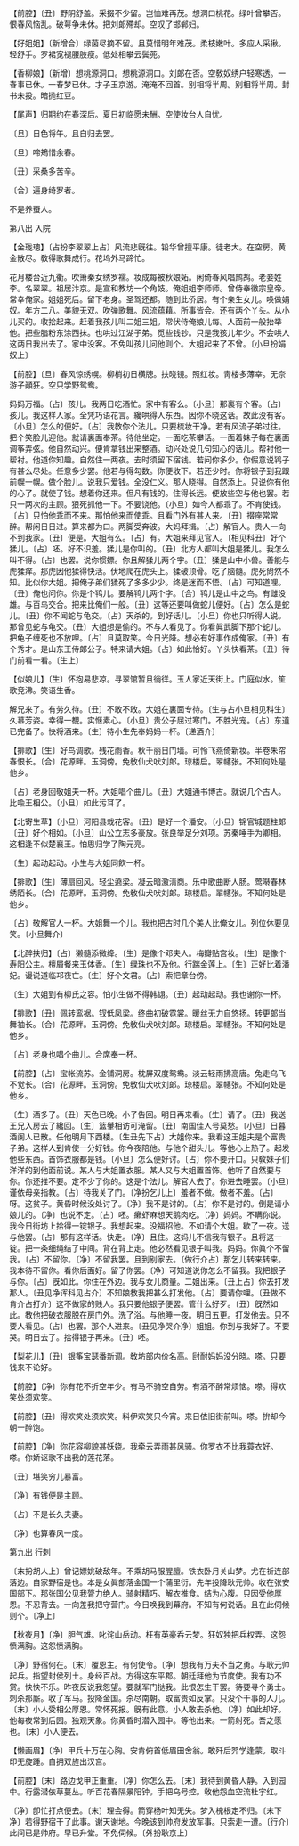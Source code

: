 <!-- { "loadSidebar": true } -->
【前腔】〔丑〕野阴舒盖。采掇不少留。岂恤难再茂。想洞口桃花。绿叶曾攀否。恨春风恼乱。破萼争未休。把刘郞殢却。空叹了邯郸妇。

【好姐姐】〔新增合〕绿茵尽摘不留。且莫惜明年难茂。柔枝嫩叶。多应人采揪。轻舒手。罗裙宽褪腰肢瘦。低处相攀云鬓蔸。

【香柳娘】〔新增〕想桃源洞口。想桃源洞口。刘郞在否。空敎奴绣户轻寒透。一春事已休。一春梦已休。才子玉京游。淹淹不回首。别相将半周。别相将半周。封书未投。暗抛红豆。

【尾声】归期约在春深后。夏日初临愿未酬。空使妆台人自忧。

〔旦〕日色将午。且自归去罢。 

〔旦〕啼鴂惜余春。



〔丑〕采桑多苦辛。

〔合〕遍身绮罗者。



不是养蚕人。 

第八出
入院

【金珑璁】〔占扮李翠翠上占〕风流悲旣往。铅华曾擅平康。徒老大。在空房。黄金散尽。敎得歌舞成行。花坞外马蹄忙。

花月楼台近九衢。吹箫秦女绣罗襦。妆成每被秋娘妬。闲倚春风唱鹧鸪。老妾姓李。名翠翠。祖居汴京。是宣和教坊一个角妓。俺姐姐李师师。曾侍奉徽宗皇帝。常幸俺家。姐姐死后。留下老身。圣驾还都。随到此侨居。有个亲生女儿。唤做娟奴。年方二八。美貌无双。吹弹歌舞。风流蕴藉。所事皆会。还有两个丫头。从小儿买的。收拾起来。赶着我孩儿叫二姐三姐。常伏侍俺娘儿每。人面前一般抬举他。把些脂粉东涂西抹。也哄过江湖子弟。觅些钱钞。只是我孩儿年少。不会哄人这两日我出去了。家中没客。不免叫孩儿问他则个。大姐起来了不曾。〔小旦扮娟奴上〕 

【前腔】〔旦〕春风惊绣幌。柳梢初日横牕。扶晓镜。照红妆。靑楼多薄幸。无奈游子顚狂。空只学野鸳鸯。

妈妈万福。〔占〕孩儿。我两日吃酒忙。家中有客么。〔小旦〕那裏有个客。〔占〕孩儿。我这样人家。全凭巧语花言。纔哄得人东西。因你不晓这话。故此没有客。〔小旦〕怎么的便好。〔占〕我教你个法儿。只要梳妆干净。若有风流子弟过往。把个笑脸儿迎他。就请裏面奉茶。待他坐定。一面吃茶攀话。一面着妹子每在裏面调筝弄弦。他自然动兴。便肯拿钱出来整酒。动兴处说几句知心的话儿。帮衬他一帮衬。他道你知趣。自然住一两夜。去时须留下宿钱。若问你多少。你假意说鸨子有甚么尽处。任意多少罢。他若与得勾数。你便收下。若还少时。你将银子到我跟前幌一幌。做个脸儿。说我只爱钱。全没仁义。那人晓得。自然添上。只说你有他的心了。就使了钱。想着你还来。但凡有钱的。住得长远。便放些空与他也罢。若只一两次的主顾。狠死抓他一下。不要饶他。〔小旦〕如今人都乖了。不肯使钱。〔占〕只怕他乖而不来。那怕他来而使乖。且看门外有甚人来。〔丑〕掇座常常醉。帮闲日日过。算来都为口。两脚受奔波。大妈拜揖。〔占〕解官人。贵人一向不到我家。〔丑〕便是。大姐有么。〔占〕有。大姐来拜见官人。〔相见科丑〕好个猱儿。〔占〕呸。好不识羞。猱儿是你叫的。〔丑〕北方人都叫大姐是猱儿。我怎么叫不得。〔占〕也罢。说你惯嫖。你且解猱儿两个字。〔丑〕猱是山中小兽。善能与虎猱痒。那虎因他猱得快活。伏地爬在虎头上。猱破顶骨。吃了脑髓。虎死尙然不知。比似你大姐。把俺子弟们猱死了多多少少。终是迷而不悟。〔占〕可知道哩。〔丑〕俺也问你。你是个鸨儿。要解鸨儿两个字。〔合〕鸨儿是山中之鸟。有雌没雄。与百鸟交合。把来比俺们一般。〔丑〕这等还要叫做蛇儿便好。〔占〕怎么是蛇儿。〔丑〕你不闻蛇与龟交。〔占〕天杀的。到好话儿。〔小旦〕你也只听得人说。那曾见蛇与龟交。〔丑〕大姐想是偷的。不与人看见了。你看眞武脚下那个蛇儿。把龟子缠死也不放哩。〔占〕且莫取笑。今日光降。想必有好事作成俺家。〔丑〕有个秀才。是山东王侍郞公子。特来请大姐。〔占〕如此恰好。丫头快看茶。〔丑〕待门前看一看。〔生上〕 

【似娘儿】〔生〕怀抱易悲凉。寻翠馆暂且徜徉。玉人家近天街上。门庭似水。笙歌竞沸。笑语生香。

解兄来了。有劳久待。〔丑〕不敢不敢。大姐在裏面专待。〔生与占小旦相见科生〕久慕芳姿。幸得一覩。实惬素心。〔小旦〕贵公子屈过寒门。不胜光宠。〔占〕东道已完备了。快将酒来。〔生〕待小生先奉妈妈一杯。〔递酒介〕 

【排歌】〔生〕好鸟调歌。残花雨香。秋千丽日门墙。可怜飞燕倚新妆。半卷朱帘春恨长。〔合〕花源畔。玉洞傍。免敎仙犬吠刘郞。琼楼启。翠幰张。不知何处是他乡。

〔占〕老身回敬姐夫一杯。大姐唱个曲儿。〔丑〕大姐通书博古。就说几个古人。比喩王相公。〔小旦〕如此污耳了。 

【北寄生草】〔小旦〕河阳县栽花客。〔丑〕是好一个潘安。〔小旦〕锦官城题柱郞〔丑〕好个相如。〔小旦〕山公立志多豪放。张良举足分刘项。苏秦唾手为卿相。这相逢不似楚襄王。怕思归学了陶元亮。

〔生〕起动起动。小生与大姐同飮一杯。 

【排歌】〔生〕薄扇回风。轻尘遶梁。凝云暗激淸商。乐中歌曲断人肠。莺啭春林绣陌长。〔合〕花源畔。玉洞傍。免敎仙犬吠刘郞。琼楼启。翠幰张。不知何处是他乡。

〔占〕敬解官人一杯。大姐舞一个儿。我也把古时几个美人比俺女儿。列位休要见笑。〔小旦舞介〕 

【北醉扶归】〔占〕獭髓添微绛。〔生〕是像个邓夫人。梅瓣贴宫妆。〔生〕是像个寿阳公主。檀屑餐来玉体香。〔生〕绿珠也不及他。行踹金莲上。〔生〕正好比着潘妃。谩说道临邛夜亡。〔生〕好个文君。〔占〕索把章台傍。

〔生〕大姐到有柳氏之容。怕小生做不得韩翃。〔丑〕起动起动。我也谢你一杯。 

【排歌】〔丑〕佩转鸾裾。钗低凤梁。终曲初破霓裳。暖丝无力自悠扬。转更郞当舞袖长。〔合〕花源畔。玉洞傍。免敎仙犬吠刘郞。琼楼启。翠幰张。不知何处是他乡。

〔占〕老身也唱个曲儿。合席奉一杯。 

【前腔】〔占〕宝帐流苏。金铺洞房。枕屛双度鸳鸯。淡云轻雨拂高唐。兔走乌飞不觉长。〔合〕花源畔。玉洞傍。免敎仙犬吠刘郞。琼楼启。翠幰张。不知何处是他乡。

〔生〕酒多了。〔丑〕天色已晚。小子吿回。明日再来看。〔生〕请了。〔丑〕我送王兄入房去了纔回。〔生〕篮轝相访可淹留。〔丑〕南国佳人号莫愁。〔小旦〕日暮酒阑人已散。任他明月下西楼。〔生丑先下占〕大姐你来。我看这王姐夫是个富贵子弟。这样人到肯使一分好钱。你今夜陪他。与他个甜头儿。等他心上热了。起发他些东西。首饰衣服都是钱。〔小旦〕怎么便好讨。〔占〕你不要开口。只敎妹子们洋洋的到他面前说。某人与大姐置衣服。某人又与大姐置首饰。他听了自然要与你。你还推不要。定不少了你的。这是个法儿。解官人去了。你进去睡罢。〔小旦〕谨依母亲指教。〔占〕待我关了门。〔净扮乞儿上〕羞者不做。做者不羞。〔占〕呀。这贫子。黄昏时候没处讨了。〔净〕我不是讨的。〔占〕你不是讨的。倒是请小娘儿的。〔净〕也说不定。〔占〕呸。癞虾麻想天鹅肉吃。〔净〕妈妈。不瞒你说。我今日街坊上拾得一锭银子。我想起来。没福招他。不如请个大姐。歇了一夜。送与他罢。〔占〕那有这样话。快走。〔净〕且住。这妈儿不信我有银子。且将这一锭。把一条细绳结了中间。背在背上走。他必然看见银子叫我。妈妈。你眞个不留我。〔占〕不留你。〔净〕不留我罢。且到别家去。〔做行介占〕那乞儿转来转来。我本待不留你。看你后面好。留了你罢。〔净〕可知道说你怎么不留我。我把银子与你。〔占〕旣如此。你住在外边。我与女儿商量。二姐出来。〔丑上占〕你去打发那人。〔丑见净诨科见占介〕不知娘教我把甚么打发他。〔占〕要请你哩。〔丑做不肯介占打介〕这不做家的贱人。我只要他银子便罢。管什么好歹。〔丑〕旣然如此。教他把破衣服脱在房门外。洗了浴。与他睡一夜。明日五更。打发他去。只不要人看见。〔占〕也罢。那个人进来。〔丑见净哭介净〕姐姐。你到与我好了。不要哭。明日去了。拾得银子再来。〔丑〕呸。 

【梨花儿】〔丑〕银筝宝瑟番新调。敎坊部内价名高。尀耐妈妈没分晓。嗏。只要钱来不论好。

【前腔】〔净〕你有花不折空年少。有马不骑空自劳。有酒不醉常烦恼。嗏。得欢笑处须欢笑。

【前腔】〔丑〕得欢笑处须欢笑。料伊欢笑只今宵。来日依旧街前叫。嗏。拚却今朝一醉饱。

【前腔】〔净〕你花容柳貌甚妖娆。我牵云弄雨甚风骚。你罗衣不比我蓑衣好。嗏。你娇讴歌不出我的莲花落。

〔丑〕堪笑穷儿暴富。



〔净〕有钱便是主顾。

〔占〕不是长久夫妻。



〔净〕也算春风一度。 

第九出
行刺

〔末扮胡人上〕曾记嫖姚破敌年。不乘胡马服腥膻。铁衣卧月关山梦。尤在祈连部落边。自家野宿是也。本是女眞部落金国一个蒲里衍。先年投降耿元帅。收在张安国部下。那张国公见我膂力绝人。骑射精巧。解衣推食。结为心腹。只因受他厚恩。不忍背去。一向差我把守营门。今日唤我到幕府。不知有何说话。且在此伺候则个。〔净上〕 

【秋夜月】〔净〕胆气雄。叱诧山岳动。枉有英豪呑云梦。狂奴独把兵权弄。这怨愤满胸。这怨愤满胸。

〔净〕野宿何在。〔末〕覆恩主。有何使令。〔净〕想我有万夫不当之勇。与耿元帅起兵。指望封侯列土。身经百战。方得这东平郡。朝廷拜他为节度使。我有功不赏。怏怏不乐。昨夜反说我怨望。要就军门挞我。此恨怎生干罢。待要寻个勇士。刺杀那厮。收了军马。投降金国。杀尽南朝。取富贵如反掌。只没个干事的人儿。〔末〕小人受相公厚恩。常怀死报。旣有此意。小人敢去杀他。〔净〕如此却好。他每夜常到后园。独观天象。你黄昏时潜入园中。等他出来。一箭射死。吾之愿也。〔末〕小人便去。 

【懒画眉】〔净〕甲兵十万在心胸。安肯俯首低眉田舍翁。敢歼后羿学逢蒙。取斗印无旋踵。自拥双旌出汉宫。

【前腔】〔末〕路边戈甲正重重。〔净〕你怎么去。〔末〕我待到黄昏人静。入到园中。行露潜依草蔓丛。听百花春隔景阳钟。手把乌号控。敎他怨血空流杜宇红。

〔净〕卽忙打点便去。〔末〕理会得。箭穿杨叶知无失。梦入槐根定不归。〔末下净〕若得野宿干了此事。谢天谢地。今晚该到帅府发放军事。只索走一遭。〔行介〕此间已是帅府。早已升堂。不免伺候。〔外扮耿京上〕 

